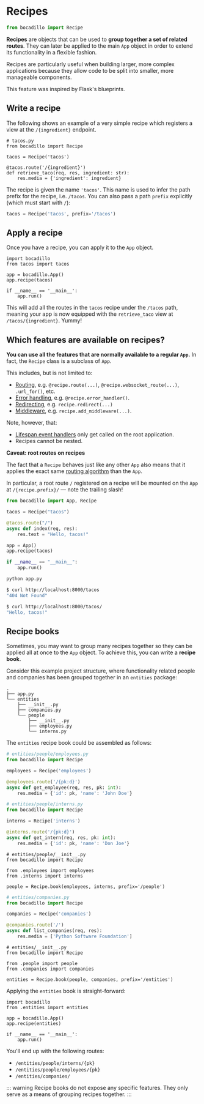 # Recipes

```python
from bocadillo import Recipe
```

**Recipes** are objects that can be used to **group together a set of related routes**. They can later be applied to the main `App` object in order to extend its functionality in a flexible fashion.

Recipes are particularly useful when building larger, more complex applications because they allow code to be split into smaller, more manageable components.

This feature was inspired by Flask's blueprints.

## Write a recipe

The following shows an example of a very simple recipe which registers a view at the `/{ingredient}` endpoint.

```python{4}
# tacos.py
from bocadillo import Recipe

tacos = Recipe('tacos')

@tacos.route('/{ingredient}')
def retrieve_taco(req, res, ingredient: str):
    res.media = {'ingredient': ingredient}
```

The recipe is given the name `'tacos'`. This name is used to infer the path prefix for the recipe, i.e. `/tacos`. You can also pass a path `prefix` explicitly (which must start with `/`):

```python
tacos = Recipe('tacos', prefix='/tacos')
```

## Apply a recipe

Once you have a recipe, you can apply it to the `App` object.

```python{5}
import bocadillo
from tacos import tacos

app = bocadillo.App()
app.recipe(tacos)

if __name__ == '__main__':
    app.run()
```

This will add all the routes in the `tacos` recipe under the `/tacos` path, meaning your app is now equipped with the `retrieve_taco` view at `/tacos/{ingredient}`. Yummy!

## Which features are available on recipes?

**You can use all the features that are normally available to a regular `App`.** In fact, the `Recipe` class is a subclass of `App`.

This includes, but is not limited to:

- [Routing](../http/routing.md), e.g. `@recipe.route(...)`, `@recipe.websocket_route(...)`, `.url_for()`, etc.
- [Error handling](../http/error-handling.md), e.g. `@recipe.error_handler()`.
- [Redirecting](../http/redirecting.md), e.g. `recipe.redirect(...)`
- [Middleware](../http/middleware.md), e.g. `recipe.add_middleware(...)`.

Note, however, that:

- [Lifespan event handlers](./events.md) only get called on the root application.
- Recipes cannot be nested.

**Caveat: root routes on recipes**

The fact that a `Recipe` behaves just like any other `App` also means that it applies the exact same [routing algorithm](../http/routing.md#how-are-requests-processed) than the `App`.

In particular, a root route `/` registered on a recipe will be mounted on the `App` at `/{recipe.prefix}/` — note the trailing slash!

```python
from bocadillo import App, Recipe

tacos = Recipe("tacos")

@tacos.route("/")
async def index(req, res):
    res.text = "Hello, tacos!"

app = App()
app.recipe(tacos)

if __name__ == "__main__":
    app.run()
```

```bash
python app.py
```

```bash
$ curl http://localhost:8000/tacos
"404 Not Found"

$ curl http://localhost:8000/tacos/
"Hello, tacos!"
```

## Recipe books

Sometimes, you may want to group many recipes together so they can be applied all at once to the `App` object. To achieve this, you can write a **recipe book**.

Consider this example project structure, where functionality related people and companies has been grouped together in an `entities` package:

```
.
├── app.py
└── entities
    ├── __init__.py
    ├── companies.py
    └── people
        ├── __init__.py
        ├── employees.py
        └── interns.py
```

The `entities` recipe book could be assembled as follows:

```python
# entities/people/employees.py
from bocadillo import Recipe

employees = Recipe('employees')

@employees.route('/{pk:d}')
async def get_employee(req, res, pk: int):
    res.media = {'id': pk, 'name': 'John Doe'}
```

```python
# entities/people/interns.py
from bocadillo import Recipe

interns = Recipe('interns')

@interns.route('/{pk:d}')
async def get_intern(req, res, pk: int):
    res.media = {'id': pk, 'name': 'Don Joe'}
```

```python{7}
# entities/people/__init__.py
from bocadillo import Recipe

from .employees import employees
from .interns import interns

people = Recipe.book(employees, interns, prefix='/people')
```

```python
# entities/companies.py
from bocadillo import Recipe

companies = Recipe('companies')

@companies.route('/')
async def list_companies(req, res):
    res.media = ['Python Software Foundation']
```

```python{7}
# entities/__init__.py
from bocadillo import Recipe

from .people import people
from .companies import companies

entities = Recipe.book(people, companies, prefix='/entities')
```

Applying the `entities` book is straight-forward:

```python{5}
import bocadillo
from .entities import entities

app = bocadillo.App()
app.recipe(entities)

if __name__ == '__main__':
    app.run()
```

You'll end up with the following routes:

- `/entities/people/interns/{pk}`
- `/entities/people/employees/{pk}`
- `/entities/companies/`

::: warning
Recipe books do not expose any specific features. They only serve as a means of grouping recipes together.
:::
